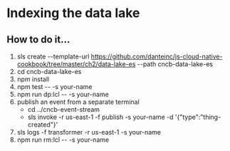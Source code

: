 # Indexing the data lake

## How to do it...
1. sls create --template-url https://github.com/danteinc/js-cloud-native-cookbook/tree/master/ch2/data-lake-es --path cncb-data-lake-es
2. cd cncb-data-lake-es
3. npm install
4. npm test -- -s your-name
5. npm run dp:lcl -- -s your-name
6. publish an event from a separate terminal
   * cd ../cncb-event-stream
   * sls invoke -r us-east-1 -f publish -s your-name -d '{"type":"thing-created"}'
7. sls logs -f transformer -r us-east-1 -s your-name
8. npm run rm:lcl -- -s your-name
